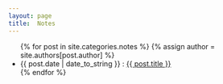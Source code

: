 ```yaml
---
layout: page
title:  Notes
---
```


<ul class="list-unstyled">
    {% for post in site.categories.notes %}	
    {% assign author = site.authors[post.author] %}
    <!-- <img class="img-circle" src="http://www.gravatar.com/avatar/{{ author.gravatar }}?s=30&d=identicon"/> -->
    <li>
        {{ post.date | date_to_string }} :
        <a href="{{ site.baseurl }}{{ post.url }}">{{ post.title }}</a>
    </li>
    {% endfor %}
</ul>
